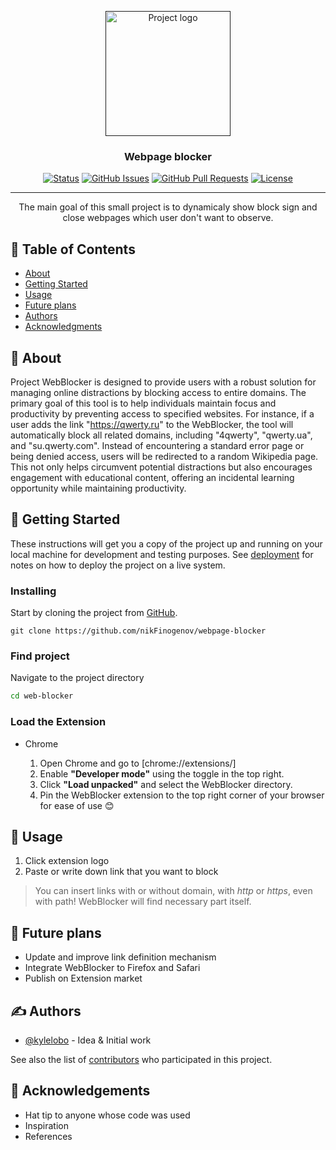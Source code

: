 <p align="center">
  <a href="" rel="noopener">
 <img width=200px height=200px src="https://i.imgur.com/JN0iMHA.png"
  alt="Project logo"></a>
</p>

<h3 align="center">Webpage blocker</h3>

<div align="center">

[![Status](https://img.shields.io/badge/status-inactive-red.svg)]()
[![GitHub Issues](https://img.shields.io/github/issues/nikFinogenov/webpage-blocker)](https://github.com/nikFinogenov/webpage-blocker/issues)
[![GitHub Pull Requests](https://img.shields.io/github/issues-pr/nikFinogenov/webpage-blocker)](https://github.com/nikFinogenov/webpage-blocker/pulls)
[![License](https://img.shields.io/badge/license-MIT-blue.svg)](/LICENSE)

</div>

---

<p align="center"> The main goal of this small project is to dynamicaly show block sign and close webpages which user don't want to observe.
    <br> 
</p>

## 📝 Table of Contents

- [About](#about)
- [Getting Started](#getting_started)
- [Usage](#usage)
- [Future plans](#future)
- [Authors](#authors)
- [Acknowledgments](#acknowledgement)

## 🧐 About <a name = "about"></a>

Project WebBlocker is designed to provide users with a robust solution for managing online 
distractions by blocking access to entire domains. The primary goal of this tool is to help individuals maintain focus and productivity by preventing access to specified websites. For instance, if a user adds the link "https://qwerty.ru" to the WebBlocker, the tool will automatically block all related domains, including "4qwerty", "qwerty.ua", and "su.qwerty.com". Instead of encountering a standard error page or being denied access, users will be redirected to a random Wikipedia page. This not only helps circumvent potential distractions but also encourages engagement with educational content, offering an incidental learning opportunity while maintaining productivity.

## 🏁 Getting Started <a name = "getting_started"></a>

These instructions will get you a copy of the project up and running on your local machine for development and testing purposes. See [deployment](#deployment) for notes on how to deploy the project on a live system.


### Installing

Start by cloning the project from [GitHub](https://github.com/nikFinogenov/webpage-blocker).

```
git clone https://github.com/nikFinogenov/webpage-blocker
```
### Find project

Navigate to the project directory
```bash
cd web-blocker
```

### Load the Extension

- Chrome
  
  1. Open Chrome and go to [chrome://extensions/]
  2. Enable __"Developer mode"__ using the toggle in the top right.
  3. Click __"Load unpacked"__ and select the WebBlocker directory.
  4. Pin the WebBlocker extension to the top right corner of your browser for ease of use 😊

## 🎈 Usage <a name="usage"></a>

1. Click extension logo
2. Paste or write down link that you want to block
>  You can insert links with or without domain, with _http_ or _https_, even with path! WebBlocker will find necessary part itself.

## 📅 Future plans <a name = "future"></a>

- Update and improve link definition mechanism
- Integrate WebBlocker to Firefox and Safari
- Publish on Extension market

## ✍️ Authors <a name = "authors"></a>

- [@kylelobo](https://github.com/kylelobo) - Idea & Initial work

See also the list of [contributors](https://github.com/kylelobo/The-Documentation-Compendium/contributors) who participated in this project.

## 🎉 Acknowledgements <a name = "acknowledgement"></a>

- Hat tip to anyone whose code was used
- Inspiration
- References
